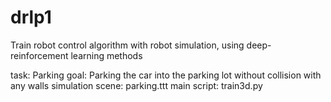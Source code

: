 # drlp1
Train robot control algorithm with robot simulation,  using deep-reinforcement learning methods

task: Parking
goal: Parking the car into the parking lot without collision with any walls
simulation scene: parking.ttt
main script: train3d.py
